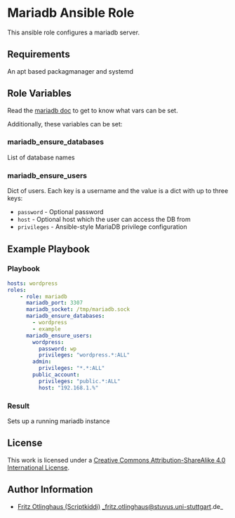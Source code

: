 # Mariadb Ansible Role

This ansible role configures a mariadb server.


## Requirements

An apt based packagmanager and systemd


## Role Variables

Read the [mariadb doc](https://mariadb.com/kb/en/mariadb/server-system-variables/) to get to know what vars can be set.

Additionally, these variables can be set:

### mariadb_ensure_databases

List of database names

### mariadb_ensure_users

Dict of users. Each key is a username and the value is a dict with up to three
keys:

- `password` - Optional password
- `host` - Optional host which the user can access the DB from
- `privileges` - Ansible-style MariaDB privilege configuration

## Example Playbook


### Playbook

```yml
hosts: wordpress
roles:
    - role: mariadb
      mariadb_port: 3307
      mariadb_socket: /tmp/mariadb.sock
      mariadb_ensure_databases:
        - wordpress
        - example
      mariadb_ensure_users:
        wordpress:
          password: wp
          privileges: "wordpress.*:ALL"
        admin:
          privileges: "*.*:ALL"
        public_account:
          privileges: "public.*:ALL"
          host: "192.168.1.%"
```


### Result

Sets up a running mariadb instance


## License

This work is licensed under a [Creative Commons Attribution-ShareAlike 4.0 International License](http://creativecommons.org/licenses/by-sa/4.0/).


## Author Information

 * [Fritz Otlinghaus (Scriptkiddi)](https://github.com/Scriptkiddi) _fritz.otlinghaus@stuvus.uni-stuttgart.de_
